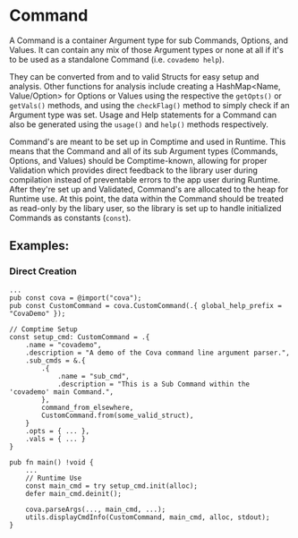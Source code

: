 # Command
A Command is a container Argument type for sub Commands, Options, and Values. It can contain any mix of those Argument types or none at all if it's to be used as a standalone Command (i.e. `covademo help`). 

They can be converted from and to valid Structs for easy setup and analysis. Other functions for analysis include creating a HashMap<Name, Value/Option> for Options or Values using the respective the `getOpts()` or `getVals()` methods, and using the `checkFlag()` method to simply check if an Argument type was set. Usage and Help statements for a Command can also be generated using the `usage()` and `help()` methods respectively.

Command's are meant to be set up in Comptime and used in Runtime. This means that the Command and all of its sub Argument types (Commands, Options, and Values) should be Comptime-known, allowing for proper Validation which provides direct feedback to the library user during compilation instead of preventable errors to the app user during Runtime. After they're set up and Validated, Command's are allocated to the heap for Runtime use. At this point, the data within the Command should be treated as read-only by the libary user, so the library is set up to handle initialized Commands as constants (`const`).

## Examples:
### Direct Creation
```
...
pub const cova = @import("cova");
pub const CustomCommand = cova.CustomCommand(.{ global_help_prefix = "CovaDemo" });

// Comptime Setup
const setup_cmd: CustomCommand = .{
    .name = "covademo",
    .description = "A demo of the Cova command line argument parser.",
    .sub_cmds = &.{
        .{
            .name = "sub_cmd",
            .description = "This is a Sub Command within the 'covademo' main Command.",
        },
		command_from_elsewhere,
		CustomCommand.from(some_valid_struct),
    }
    .opts = { ... },
    .vals = { ... }
}

pub fn main() !void {
	...
	// Runtime Use
	const main_cmd = try setup_cmd.init(alloc);
	defer main_cmd.deinit();

	cova.parseArgs(..., main_cmd, ...);
	utils.displayCmdInfo(CustomCommand, main_cmd, alloc, stdout);
}
```
